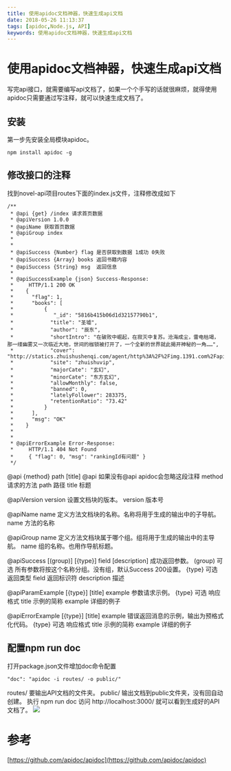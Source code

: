 ```yaml
---
title: 使用apidoc文档神器，快速生成api文档
date: 2018-05-26 11:13:37
tags: [apidoc,Node.js, API]
keywords: 使用apidoc文档神器，快速生成api文档
---
```

# 使用apidoc文档神器，快速生成api文档
写完api接口，就需要编写api文档了，如果一个个手写的话就很麻烦，就得使用apidoc只需要通过写注释，就可以快速生成文档了。
<!--more-->

## 安装
第一步先安装全局模块apidoc。
```
npm install apidoc -g
```

## 修改接口的注释
找到novel-api项目routes下面的index.js文件，注释修改成如下
```
/**
 * @api {get} /index 请求首页数据
 * @apiVersion 1.0.0
 * @apiName 获取首页数据
 * @apiGroup index
 *
 *
 * @apiSuccess {Number} flag 是否获取到数据 1成功 0失败
 * @apiSuccess {Array} books 返回书籍内容
 * @apiSuccess {String} msg  返回信息
 *
 * @apiSuccessExample {json} Success-Response:
 *     HTTP/1.1 200 OK
 *    {
 *      "flag": 1,
 *      "books": [
 *          {
 *             "_id": "5816b415b06d1d32157790b1",
 *            "title": "圣墟",
 *            "author": "辰东",
 *            "shortIntro": "在破败中崛起，在寂灭中复苏。沧海成尘，雷电枯竭，那一缕幽雾又一次临近大地，世间的枷锁被打开了，一个全新的世界就此揭开神秘的一角……",
 *            "cover": "http://statics.zhuishushenqi.com/agent/http%3A%2F%2Fimg.1391.com%2Fapi%2Fv1%2Fbookcenter%2Fcover%2F1%2F1228859%2F1228859_fac7917a960547eb953edf0b740cef3a.jpg%2F",
 *            "site": "zhuishuvip",
 *            "majorCate": "玄幻",
 *            "minorCate": "东方玄幻",
 *            "allowMonthly": false,
 *            "banned": 0,
 *            "latelyFollower": 283375,
 *            "retentionRatio": "73.42"
 *          }
 *      ],
 *      "msg": "OK"
 *    }
 *
 *
 * @apiErrorExample Error-Response:
 *     HTTP/1.1 404 Not Found
 *     { "flag": 0, "msg": "rankingId有问题" }
 */
```
@api {method} path [title]
@api 如果没有@api apidoc会忽略这段注释
method 请求的方法
path 路径
title 标题

@apiVersion version
设置文档块的版本。
version 版本号

@apiName name
定义方法文档块的名称。名称将用于生成的输出中的子导航。
name 方法的名称

@apiGroup name
定义方法文档块属于哪个组。组将用于生成的输出中的主导航。
name 组的名称。也用作导航标题。

@apiSuccess [(group)] [{type}] field [description]
成功返回参数。
(group) 可选 所有参数将按这个名称分组。没有组，默认Success 200设置。
{type} 可选 返回类型
field 返回标识符
description 描述

@apiParamExample [{type}] [title]
                   example
参数请求示例。
{type} 可选 响应格式
title 示例的简称
example 详细的例子

@apiErrorExample [{type}] [title]
                 example
错误返回消息的示例，输出为预格式化代码。
{type} 可选 响应格式
title 示例的简称
example 详细的例子

## 配置npm run doc
打开package.json文件增加doc命令配置
```
"doc": "apidoc -i routes/ -o public/"
```
routes/ 要输出API文档的文件夹。
public/ 输出文档到public文件夹，没有回自动创建。
执行 npm run doc
访问 http://localhost:3000/ 就可以看到生成好的API文档了。
![](http://hexo-1252491761.file.myqcloud.com/apidoc/111.png)

# 参考
[https://github.com/apidoc/apidoc](https://github.com/apidoc/apidoc)